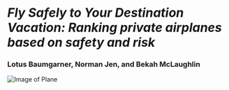 # *Fly Safely to Your Destination Vacation: Ranking private airplanes based on safety and risk*
### Lotus Baumgarner, Norman Jen, and Bekah McLaughlin

![Image of Plane]("https://github.com/Bekahlmc/Ranking-Safest-Private-Planes/blob/Bekah/Images/island_hopping.jpg")

